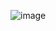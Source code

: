 ![image](https://user-images.githubusercontent.com/97849927/202805610-687d7e39-b97d-4142-a9ec-03d64558750b.png)
